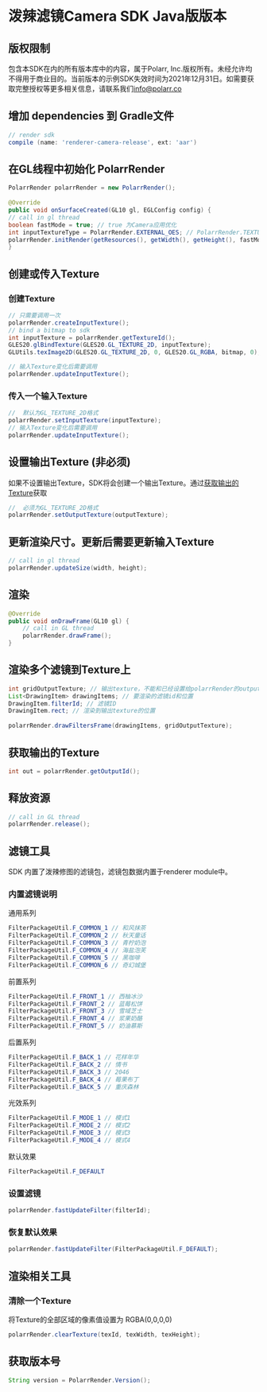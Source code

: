 # 泼辣滤镜Camera SDK Java版版本
## 版权限制
包含本SDK在内的所有版本库中的内容，属于Polarr, Inc.版权所有。未经允许均不得用于商业目的。当前版本的示例SDK失效时间为2021年12月31日。如需要获取完整授权等更多相关信息，请联系我们[info@polarr.co](mailto:info@polarr.co)

## 增加 dependencies 到 Gradle文件
```groovy
// render sdk
compile (name: 'renderer-camera-release', ext: 'aar')
```
## 在GL线程中初始化 PolarrRender
```java
PolarrRender polarrRender = new PolarrRender();
  
@Override
public void onSurfaceCreated(GL10 gl, EGLConfig config) {
// call in gl thread
boolean fastMode = true; // true 为Camera应用优化
int inputTextureType = PolarrRender.EXTERNAL_OES; // PolarrRender.TEXTURE_2D, PolarrRender.EXTERNAL_OES
polarrRender.initRender(getResources(), getWidth(), getHeight(), fastMode, inputTextureType);
}
```
## 创建或传入Texture
### 创建Texture
```java
// 只需要调用一次
polarrRender.createInputTexture();
// bind a bitmap to sdk
int inputTexture = polarrRender.getTextureId();
GLES20.glBindTexture(GLES20.GL_TEXTURE_2D, inputTexture);
GLUtils.texImage2D(GLES20.GL_TEXTURE_2D, 0, GLES20.GL_RGBA, bitmap, 0);

// 输入Texture变化后需要调用
polarrRender.updateInputTexture();
```
### 传入一个输入Texture
```java
//  默认为GL_TEXTURE_2D格式
polarrRender.setInputTexture(inputTexture);
// 输入Texture变化后需要调用
polarrRender.updateInputTexture();
```
## 设置输出Texture (非必须)
如果不设置输出Texture，SDK将会创建一个输出Texture。通过[获取输出的Texture](#获取输出的Texture)获取
```java
//  必须为GL_TEXTURE_2D格式
polarrRender.setOutputTexture(outputTexture);
```
## 更新渲染尺寸。更新后需要更新输入Texture
```java
// call in gl thread
polarrRender.updateSize(width, height);
```
## 渲染
```java
@Override
public void onDrawFrame(GL10 gl) {
    // call in GL thread
    polarrRender.drawFrame();
}
```
## 渲染多个滤镜到Texture上
```java
int gridOutputTexture; // 输出texture，不能和已经设置给polarrRender的output/input texture 相同
List<DrawingItem> drawingItems; // 要渲染的滤镜id和位置
DrawingItem.filterId; // 滤镜ID
DrawingItem.rect; // 渲染到输出texture的位置
  
polarrRender.drawFiltersFrame(drawingItems, gridOutputTexture);
```
## 获取输出的Texture
```java
int out = polarrRender.getOutputId();
```
## 释放资源
```java
// call in GL thread
polarrRender.release();
```
## 滤镜工具
SDK 内置了泼辣修图的滤镜包，滤镜包数据内置于renderer module中。
### 内置滤镜说明
通用系列
```java
FilterPackageUtil.F_COMMON_1 // 和风抹茶
FilterPackageUtil.F_COMMON_2 // 秋天童话
FilterPackageUtil.F_COMMON_3 // 青柠奶泡
FilterPackageUtil.F_COMMON_4 // 海盐泡芙
FilterPackageUtil.F_COMMON_5 // 黑咖啡
FilterPackageUtil.F_COMMON_6 // 奇幻城堡
```
前置系列
```java
FilterPackageUtil.F_FRONT_1 // 西柚冰沙
FilterPackageUtil.F_FRONT_2 // 蓝莓松饼
FilterPackageUtil.F_FRONT_3 // 雪域芝士
FilterPackageUtil.F_FRONT_4 // 浆果奶酪
FilterPackageUtil.F_FRONT_5 // 奶油慕斯
```
后置系列
```java
FilterPackageUtil.F_BACK_1 // 花样年华
FilterPackageUtil.F_BACK_2 // 情书
FilterPackageUtil.F_BACK_3 // 2046
FilterPackageUtil.F_BACK_4 // 莓果布丁
FilterPackageUtil.F_BACK_5 // 重庆森林
 ```
光效系列
```java
FilterPackageUtil.F_MODE_1 // 模式1
FilterPackageUtil.F_MODE_2 // 模式2
FilterPackageUtil.F_MODE_3 // 模式3
FilterPackageUtil.F_MODE_4 // 模式4
```
默认效果
```java
FilterPackageUtil.F_DEFAULT
```
### 设置滤镜
```java
polarrRender.fastUpdateFilter(filterId);
```
### 恢复默认效果
```java
polarrRender.fastUpdateFilter(FilterPackageUtil.F_DEFAULT);
```
## 渲染相关工具
### 清除一个Texture
将Texture的全部区域的像素值设置为 RGBA(0,0,0,0)
```java
polarrRender.clearTexture(texId, texWidth, texHeight);
```
## 获取版本号
```java
String version = PolarrRender.Version();
```